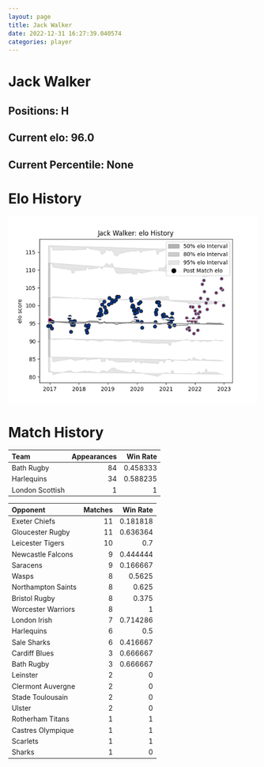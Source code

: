 ```yaml
---  
layout: page  
title: Jack Walker  
date: 2022-12-31 16:27:39.040574  
categories: player  
---
```

# Jack Walker

## Positions: H

## Current elo: 96.0

## Current Percentile: None

# Elo History


![elo history](history_JackWalker.png)
# Match History


| Team            |   Appearances |   Win Rate |
|:----------------|--------------:|-----------:|
| Bath Rugby      |            84 |   0.458333 |
| Harlequins      |            34 |   0.588235 |
| London Scottish |             1 |   1        |

| Opponent           |   Matches |   Win Rate |
|:-------------------|----------:|-----------:|
| Exeter Chiefs      |        11 |   0.181818 |
| Gloucester Rugby   |        11 |   0.636364 |
| Leicester Tigers   |        10 |   0.7      |
| Newcastle Falcons  |         9 |   0.444444 |
| Saracens           |         9 |   0.166667 |
| Wasps              |         8 |   0.5625   |
| Northampton Saints |         8 |   0.625    |
| Bristol Rugby      |         8 |   0.375    |
| Worcester Warriors |         8 |   1        |
| London Irish       |         7 |   0.714286 |
| Harlequins         |         6 |   0.5      |
| Sale Sharks        |         6 |   0.416667 |
| Cardiff Blues      |         3 |   0.666667 |
| Bath Rugby         |         3 |   0.666667 |
| Leinster           |         2 |   0        |
| Clermont Auvergne  |         2 |   0        |
| Stade Toulousain   |         2 |   0        |
| Ulster             |         2 |   0        |
| Rotherham Titans   |         1 |   1        |
| Castres Olympique  |         1 |   1        |
| Scarlets           |         1 |   1        |
| Sharks             |         1 |   0        |